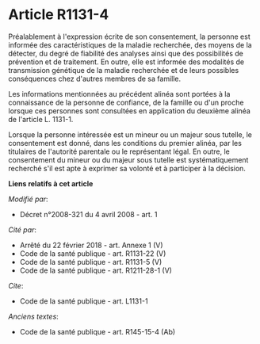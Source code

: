 # Article R1131-4

Préalablement à l'expression écrite de son consentement, la personne est informée des caractéristiques de la maladie
recherchée, des moyens de la détecter, du degré de fiabilité des analyses ainsi que des possibilités de prévention et de
traitement. En outre, elle est informée des modalités de transmission génétique de la maladie recherchée et de leurs
possibles conséquences chez d'autres membres de sa famille. 

Les informations mentionnées au précédent alinéa sont portées à la connaissance de la personne de confiance, de la famille ou
d'un proche lorsque ces personnes sont consultées en application du deuxième alinéa de l'article L. 1131-1. 

Lorsque la personne intéressée est un mineur ou un majeur sous tutelle, le consentement est donné, dans les conditions du
premier alinéa, par les titulaires de l'autorité parentale ou le représentant légal. En outre, le consentement du mineur ou
du majeur sous tutelle est systématiquement recherché s'il est apte à exprimer sa volonté et à participer à la décision.

**Liens relatifs à cet article**

_Modifié par_:

  - Décret n°2008-321 du 4 avril 2008 - art. 1

_Cité par_:

  - Arrêté du 22 février 2018 - art. Annexe 1 (V)
  - Code de la santé publique - art. R1131-22 (V)
  - Code de la santé publique - art. R1131-5 (V)
  - Code de la santé publique - art. R1211-28-1 (V)

_Cite_:

  - Code de la santé publique - art. L1131-1

_Anciens textes_:

  - Code de la santé publique - art. R145-15-4 (Ab)
